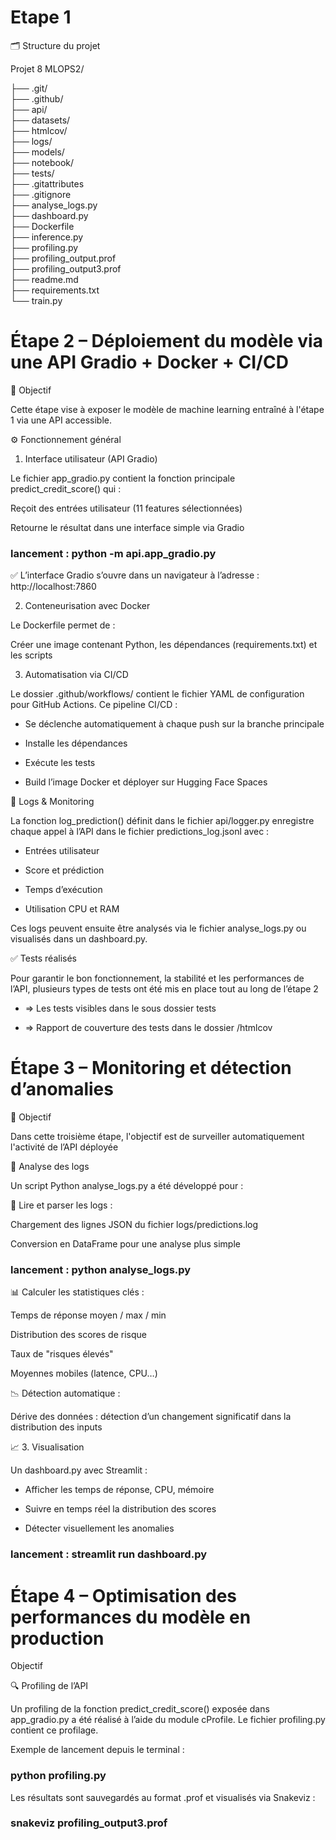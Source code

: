 #  Etape 1 

🗂️ Structure du projet

Projet 8 MLOPS2/

├── .git/                           
├── .github/                        
├── api/                          
├── datasets/                     
├── htmlcov/                       
├── logs/                         
├── models/                        
├── notebook/                       
├── tests/                       
├── .gitattributes               
├── .gitignore                      
├── analyse_logs.py                 
├── dashboard.py                    
├── Dockerfile                      
├── inference.py                  
├── profiling.py                    
├── profiling_output.prof           
├── profiling_output3.prof          
├── readme.md                       
├── requirements.txt                
└── train.py                       




#  Étape 2 – Déploiement du modèle via une API Gradio + Docker + CI/CD


🎯 Objectif

Cette étape vise à exposer le modèle de machine learning entraîné à l'étape 1 via une API accessible. 

⚙️ Fonctionnement général

1. Interface utilisateur (API Gradio)

Le fichier app_gradio.py contient la fonction principale predict_credit_score() qui :

Reçoit des entrées utilisateur (11 features sélectionnées)

Retourne le résultat dans une interface simple via Gradio

### lancement : python -m api.app_gradio.py

✅ L’interface Gradio s’ouvre dans un navigateur à l’adresse : http://localhost:7860

2. Conteneurisation avec Docker

Le Dockerfile permet de :

Créer une image contenant Python, les dépendances (requirements.txt) et les scripts


3. Automatisation via CI/CD

Le dossier .github/workflows/ contient le fichier YAML de configuration pour GitHub Actions. Ce pipeline CI/CD :

- Se déclenche automatiquement à chaque push sur la branche principale

- Installe les dépendances

- Exécute les tests 

- Build l’image Docker et déployer sur Hugging Face Spaces 


🧪 Logs & Monitoring

La fonction log_prediction() définit dans le fichier api/logger.py enregistre chaque appel à l’API dans le fichier predictions_log.jsonl avec :

- Entrées utilisateur

- Score et prédiction

- Temps d’exécution

- Utilisation CPU et RAM

Ces logs peuvent ensuite être analysés via le fichier analyse_logs.py ou visualisés dans un dashboard.py.

✅ Tests réalisés

Pour garantir le bon fonctionnement, la stabilité et les performances de l’API, plusieurs types de tests ont été mis en place tout au long de l’étape 2 

- => Les tests visibles dans le sous dossier tests

- => Rapport de couverture des tests dans le dossier /htmlcov


#  Étape 3 – Monitoring et détection d’anomalies
🎯 Objectif

Dans cette troisième étape, l'objectif est de surveiller automatiquement l'activité de l’API déployée 


🧠 Analyse des logs

Un script Python analyse_logs.py a été développé pour :

🔎 Lire et parser les logs :

Chargement des lignes JSON du fichier logs/predictions.log

Conversion en DataFrame pour une analyse plus simple

### lancement : python analyse_logs.py

📊 Calculer les statistiques clés :

Temps de réponse moyen / max / min

Distribution des scores de risque

Taux de "risques élevés"

Moyennes mobiles (latence, CPU…)

📉 Détection automatique :

Dérive des données : détection d’un changement significatif dans la distribution des inputs


📈 3. Visualisation 


Un dashboard.py avec Streamlit  :

- Afficher les  temps de réponse, CPU, mémoire

- Suivre en temps réel la distribution des scores

- Détecter visuellement les anomalies

### lancement : streamlit run dashboard.py


#  Étape 4 – Optimisation des performances du modèle en production
Objectif

🔍 Profiling de l’API

Un profiling de la fonction predict_credit_score() exposée dans app_gradio.py a été réalisé à l’aide du module cProfile. Le fichier profiling.py contient ce profilage.

Exemple de lancement depuis le terminal :

### python profiling.py

Les résultats sont sauvegardés au format .prof et visualisés via Snakeviz :

### snakeviz profiling_output3.prof



